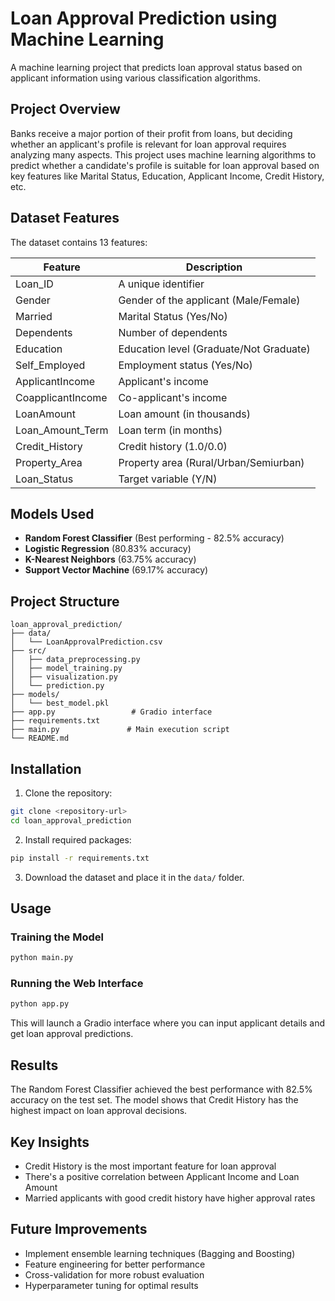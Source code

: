 # Loan Approval Prediction using Machine Learning

A machine learning project that predicts loan approval status based on applicant information using various classification algorithms.

## Project Overview

Banks receive a major portion of their profit from loans, but deciding whether an applicant's profile is relevant for loan approval requires analyzing many aspects. This project uses machine learning algorithms to predict whether a candidate's profile is suitable for loan approval based on key features like Marital Status, Education, Applicant Income, Credit History, etc.

## Dataset Features

The dataset contains 13 features:

| Feature | Description |
|---------|-------------|
| Loan_ID | A unique identifier |
| Gender | Gender of the applicant (Male/Female) |
| Married | Marital Status (Yes/No) |
| Dependents | Number of dependents |
| Education | Education level (Graduate/Not Graduate) |
| Self_Employed | Employment status (Yes/No) |
| ApplicantIncome | Applicant's income |
| CoapplicantIncome | Co-applicant's income |
| LoanAmount | Loan amount (in thousands) |
| Loan_Amount_Term | Loan term (in months) |
| Credit_History | Credit history (1.0/0.0) |
| Property_Area | Property area (Rural/Urban/Semiurban) |
| Loan_Status | Target variable (Y/N) |

## Models Used

- **Random Forest Classifier** (Best performing - 82.5% accuracy)
- **Logistic Regression** (80.83% accuracy)
- **K-Nearest Neighbors** (63.75% accuracy)
- **Support Vector Machine** (69.17% accuracy)

## Project Structure

```
loan_approval_prediction/
├── data/
│   └── LoanApprovalPrediction.csv
├── src/
│   ├── data_preprocessing.py
│   ├── model_training.py
│   ├── visualization.py
│   └── prediction.py
├── models/
│   └── best_model.pkl
├── app.py                 # Gradio interface
├── requirements.txt
├── main.py               # Main execution script
└── README.md
```

## Installation

1. Clone the repository:
```bash
git clone <repository-url>
cd loan_approval_prediction
```

2. Install required packages:
```bash
pip install -r requirements.txt
```

3. Download the dataset and place it in the `data/` folder.

## Usage

### Training the Model
```bash
python main.py
```

### Running the Web Interface
```bash
python app.py
```

This will launch a Gradio interface where you can input applicant details and get loan approval predictions.

## Results

The Random Forest Classifier achieved the best performance with 82.5% accuracy on the test set. The model shows that Credit History has the highest impact on loan approval decisions.

## Key Insights

- Credit History is the most important feature for loan approval
- There's a positive correlation between Applicant Income and Loan Amount
- Married applicants with good credit history have higher approval rates

## Future Improvements

- Implement ensemble learning techniques (Bagging and Boosting)
- Feature engineering for better performance
- Cross-validation for more robust evaluation
- Hyperparameter tuning for optimal results
